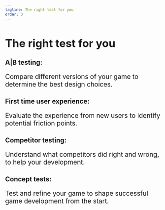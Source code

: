 ```yaml
---
tagline: The right test for you
order: 3
---
```


<h1 style="font-size: 2.5em;">The right test for you</h1>




<div class="section" style="margin-bottom: 30px;">
    <h2 style="font-size: 1.5em; margin-bottom: 5px;"><strong>A|B testing:</strong></h2>
    <p style="font-size: 1.5em" > Compare different versions of your game to determine the best design choices.</p>
</div>

<div class="section" style="margin-bottom: 30px;">
    <h2 style="font-size: 1.5em; margin-bottom: 5px;"><strong>First time user experience:</strong></h2>
    <p style="font-size: 1.5em" >Evaluate the experience from new users to identify potential friction points.</p>
</div>

<div class="section" style="margin-bottom: 30px;">
    <h2 style="font-size: 1.5em; margin-bottom: 5px;"><strong>Competitor testing:</strong></h2>
    <p style="font-size: 1.5em" >Understand what competitors did right and wrong, to help your development.</p>
</div>

<div class="section" style="margin-bottom: 30px;">
    <h2 style="font-size: 1.5em; margin-bottom: 5px;"><strong>Concept tests:</strong></h2>
    <p style="font-size: 1.5em" >Test and refine your game to shape successful game development from the start.</p>
</div>